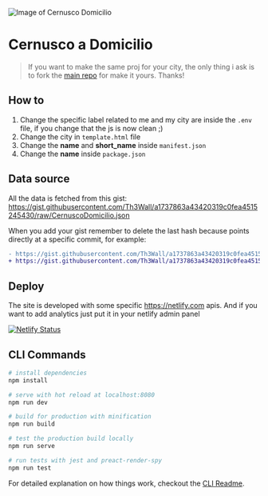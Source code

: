 ![Image of Cernusco Domicilio](https://i.postimg.cc/8cJH95Gb/og-cernuscodomicilio.png)

# Cernusco a Domicilio
> If you want to make the same proj for your city, the only thing i ask is to fork the [main repo](https://github.com/tomma5o/ferraraDomicilio) for make it yours.
> Thanks!

## How to

1. Change the specific label related to me and my city are inside the `.env` file, if you change that the js is now clean ;)
2. Change the city in `template.html` file
3. Change the **name** and **short_name** inside `manifest.json`
4. Change the **name** inside `package.json`

## Data source

All the data is fetched from this gist:
https://gist.githubusercontent.com/Th3Wall/a1737863a43420319c0fea4515245430/raw/CernuscoDomicilio.json

When you add your gist remember to delete the last hash because points directly at a specific commit, for example:

```diff
- https://gist.githubusercontent.com/Th3Wall/a1737863a43420319c0fea4515245430/raw/6f8441c176da54336a5297dde144332b89e2afd2/CernuscoDomicilio.json
+ https://gist.githubusercontent.com/Th3Wall/a1737863a43420319c0fea4515245430/raw/CernuscoDomicilio.json
```

## Deploy

The site is developed with some specific https://netlify.com apis.
And if you want to add analytics just put it in your netlify admin panel

[![Netlify Status](https://api.netlify.com/api/v1/badges/3cb09be5-e116-4f42-a3b3-b95c2402633f/deploy-status)](https://app.netlify.com/sites/cernuscodomicilio/deploys)

## CLI Commands

``` bash
# install dependencies
npm install

# serve with hot reload at localhost:8080
npm run dev

# build for production with minification
npm run build

# test the production build locally
npm run serve

# run tests with jest and preact-render-spy 
npm run test
```

For detailed explanation on how things work, checkout the [CLI Readme](https://github.com/developit/preact-cli/blob/master/README.md).